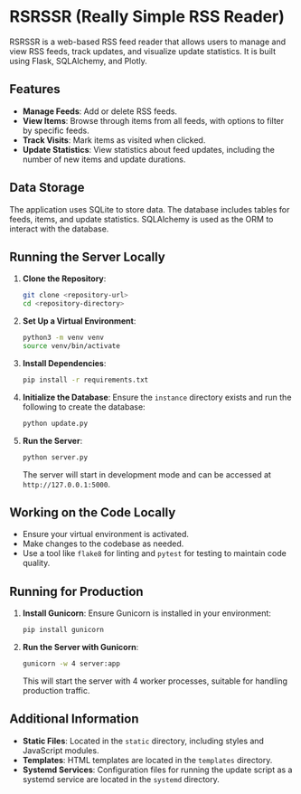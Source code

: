 # RSRSSR (Really Simple RSS Reader)

RSRSSR is a web-based RSS feed reader that allows users to manage and view RSS feeds, track updates, and visualize update statistics. It is built using Flask, SQLAlchemy, and Plotly.

## Features

- **Manage Feeds**: Add or delete RSS feeds.
- **View Items**: Browse through items from all feeds, with options to filter by specific feeds.
- **Track Visits**: Mark items as visited when clicked.
- **Update Statistics**: View statistics about feed updates, including the number of new items and update durations.

## Data Storage

The application uses SQLite to store data. The database includes tables for feeds, items, and update statistics. SQLAlchemy is used as the ORM to interact with the database.

## Running the Server Locally

1. **Clone the Repository**:
   ```bash
   git clone <repository-url>
   cd <repository-directory>
   ```

2. **Set Up a Virtual Environment**:
   ```bash
   python3 -m venv venv
   source venv/bin/activate
   ```

3. **Install Dependencies**:
   ```bash
   pip install -r requirements.txt
   ```

4. **Initialize the Database**:
   Ensure the `instance` directory exists and run the following to create the database:
   ```bash
   python update.py
   ```

5. **Run the Server**:
   ```bash
   python server.py
   ```

   The server will start in development mode and can be accessed at `http://127.0.0.1:5000`.

## Working on the Code Locally

- Ensure your virtual environment is activated.
- Make changes to the codebase as needed.
- Use a tool like `flake8` for linting and `pytest` for testing to maintain code quality.

## Running for Production

1. **Install Gunicorn**:
   Ensure Gunicorn is installed in your environment:
   ```bash
   pip install gunicorn
   ```

2. **Run the Server with Gunicorn**:
   ```bash
   gunicorn -w 4 server:app
   ```

   This will start the server with 4 worker processes, suitable for handling production traffic.

## Additional Information

- **Static Files**: Located in the `static` directory, including styles and JavaScript modules.
- **Templates**: HTML templates are located in the `templates` directory.
- **Systemd Services**: Configuration files for running the update script as a systemd service are located in the `systemd` directory.
